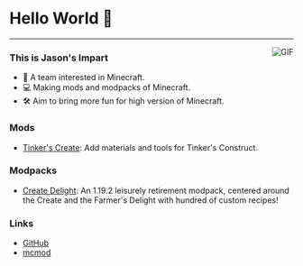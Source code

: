 # Hello World 👋

---
<img align="right" alt="GIF" src="https://raw.githubusercontent.com/haoruilee/haoruilee/master/pic/pusheencode.gif" />

### This is Jason's Impart

- 🔭 A team interested in Minecraft.
- 💻 Making mods and modpacks of Minecraft.
- 🛠 Aim to bring more fun for high version of Minecraft.

### Mods

- [Tinker's Create](https://github.com/Jasons-impart/Tinkers-Create): Add materials and tools for Tinker's Construct.

### Modpacks

- [Create Delight](https://github.com/Jasons-impart/Create-Delight): An 1.19.2 leisurely retirement modpack, centered around the Create and the Farmer's Delight with hundred of custom recipes!

### Links

- [GitHub](https://github.com/Jasons-impart)
- [mcmod](https://www.mcmod.cn/author/32605.html)

